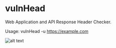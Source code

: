 # vulnHead
Web Application and API Response Header Checker.

Usage: vulnHead -u https://example.com

![alt text](https://i.imgur.com/c0Jub77.png)
